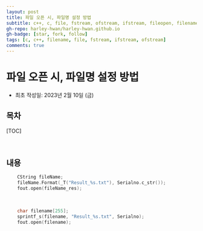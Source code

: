 ```yaml
---
layout: post
title: 파일 오픈 시, 파일명 설정 방법
subtitle: c++, c, file, fstream, ofstream, ifstream, fileopen, filename
gh-repo: harley-hwan/harley-hwan.github.io
gh-badge: [star, fork, follow]
tags: [c, c++, filename, file, fstream, ifstream, ofstream]
comments: true
---
```


# 파일 오픈 시, 파일명 설정 방법
- 최초 작성일: 2023년 2월 10일 (금)

## 목차

[TOC]

<br/>

## 내용

```c++
	CString fileName;
	fileName.Format(_T("Result_%s.txt"), Serialno.c_str());
	fout.open(fileName_res);
```

<br/>

```c
  	char filename[255];
	sprintf_s(filename, "Result_%s.txt", Serialno);
	fout.open(filename);

```
<br/>
